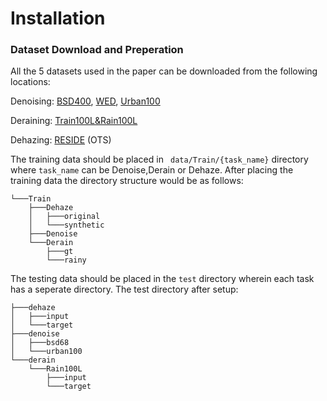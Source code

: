 # Installation

### Dataset Download and Preperation

All the 5 datasets used in the paper can be downloaded from the following locations:

Denoising: [BSD400](https://drive.google.com/file/d/1idKFDkAHJGAFDn1OyXZxsTbOSBx9GS8N/view?usp=sharing), [WED](https://drive.google.com/file/d/19_mCE_GXfmE5yYsm-HEzuZQqmwMjPpJr/view?usp=sharing), [Urban100](https://drive.google.com/drive/folders/1B3DJGQKB6eNdwuQIhdskA64qUuVKLZ9u)

Deraining: [Train100L&Rain100L](https://drive.google.com/drive/folders/1-_Tw-LHJF4vh8fpogKgZx1EQ9MhsJI_f?usp=sharing)

Dehazing: [RESIDE](https://sites.google.com/view/reside-dehaze-datasets/reside-v0) (OTS)

The training data should be placed in ``` data/Train/{task_name}``` directory where ```task_name``` can be Denoise,Derain or Dehaze.
After placing the training data the directory structure would be as follows:
```
└───Train
    ├───Dehaze
    │   ├───original
    │   └───synthetic
    ├───Denoise
    └───Derain
        ├───gt
        └───rainy
```

The testing data should be placed in the ```test``` directory wherein each task has a seperate directory. The test directory after setup:

```
├───dehaze
│   ├───input
│   └───target
├───denoise
│   ├───bsd68
│   └───urban100
└───derain
    └───Rain100L
        ├───input
        └───target
```
